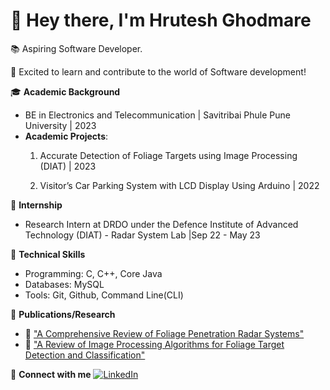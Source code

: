 
# 👋 Hey there, I'm **Hrutesh Ghodmare**

📚 Aspiring Software Developer.

🚀 Excited to learn and contribute to the world of Software development!

🎓 **Academic Background**
- BE in  Electronics and Telecommunication | Savitribai Phule Pune University | 2023
- **Academic Projects**:
  1. Accurate Detection of Foliage Targets using Image Processing (DIAT) | 2023
     
  3. Visitor’s Car Parking System with LCD Display Using Arduino | 2022

🧪 **Internship**
- Research Intern at DRDO under the Defence Institute of Advanced Technology (DIAT) - Radar System Lab |Sep 22 - May 23

💼 **Technical Skills**
- Programming: C, C++, Core Java
- Databases: MySQL
- Tools: Git, Github, Command Line(CLI)

📖 **Publications/Research**
- 📝 ["A Comprehensive Review of Foliage Penetration Radar Systems"](https://www.researchpublish.com/papers/a-comprehensive-review-on-foliage-penetration-radar-systems)
- 📝 ["A Review of Image Processing Algorithms for Foliage Target Detection and Classification"](https://www.researchpublish.com/papers/a-review-on-image-processing-algorithm-for-foliage-target-detection-and-classification)

🔗 **Connect with me** 
     [![LinkedIn](https://img.shields.io/badge/LinkedIn-Connect-blue?style=flat-square&logo=LinkedIn&logoColor=white)](http://www.linkedin.com/in/hrutesh-ghodmare-5aa44521b)


